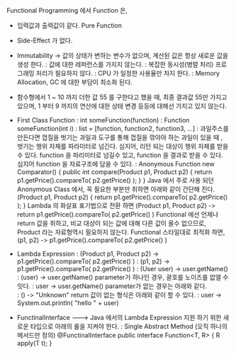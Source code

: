 Functional Programming 에서 Function 은, 
- 입력값과 출력값이 같다. Pure Function
- Side-Effect 가 없다.
- Immutability -> 값의 상태가 변하는 변수가 없으며, 계산된 값은 항상 새로운 값을 생성 한다.
  : 값에 대한 레퍼런스를 가지지 않는다.
  : 복잡한 동시성(병렬 처리) 프로그래밍 처리가 필요하지 않다.
  : CPU 가 일정한 사용율만 차지 한다.
  : Memory Allocation, GC 에 대한 부담이 최소화 된다.
- 함수형에서 1 ~ 10 까지 더한 값 55 를 구한다고 했을 때, 최종 결과값 55만 가지고 있으며,
  1 부터 9 까지의 연산에 대한 상태 변경 등등에 대해선 가지고 있지 않는다.
- First Class Function
  : int someFunction(function)
  : Function someFunction(int i)
  : list = [function, function2, function3, ...]
  : 과일주스를 만든다면 껍질을 벗기는 과일과 도구를 통해 껍질을 깎아야 하는 과일이 있을 때 , 벗기는 행위 자체를 파라미터로 넘긴다.
       심지어, 리턴 되는 대상이 행위 자체를 받을 수 있다.
    function 을 파리미터로 넘길수 있고, function 을 결과로 받을 수 있다. 심지어 function 을 자료구조에 담을 수 있다.
  : Anonymous Function
    new Comparator<Product>() {
        public int compare(Product p1, Product p2) {
            return p1.getPrice().compareTo( p2.getPrice() );
        }
    }
    Java 에서 주로 사용 되던 Anonymous Class 에서, 꼭 필요한 부분만 취하면 아래와 같이 간단해 진다.
    (Product p1, Product p2) {
            return p1.getPrice().compareTo( p2.getPrice() );
        }
    Lambda 의 화살표 표기법으로 전환 하면
    (Product p1, Product p2) -> return p1.getPrice().compareTo( p2.getPrice() )
    Functional 에선 언제나 return 값을 취하고, 
          비교 대상이 되는 값에 대해 다른 값이 올수 없으므로, Product 라는 자료형역시 필요하지 않는다.
    Functional 스타일대로 최적화 하면,
    (p1, p2) -> p1.getPrice().compareTo( p2.getPrice() )
    
- Lambda Expression
  : (Product p1, Product p2) -> p1.getPrice().compareTo( p2.getPrice() )
  : (p1, p2) -> p1.getPrice().compareTo( p2.getPrice() )
  : (User user) -> user.getName()
  : (user) -> user.getName()
      parameter가 하나인 경우, 괄호를 노이즈를 없앨 수 잇다.
  : user -> user.getName()
      parameter가 없는 경우는 아래와 같다.      
  : () -> "Unknown"
      return 값이 없는 형식은 아래와 같이 할 수 있다.
  : user -> System.out.println( "hello " + user)
     
- FunctinalInterface ---> Java 에서의 Lambda Expression 지원 하기 위한 새로운 타입으로 아래의 룰을 지켜야 한다.
  : Single Abstract Method (오직 하나의 메서드만 정의)
    @FunctinalInterface public interface Function<T, R> { R apply(T t); }
  





